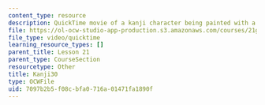 ```yaml
---
content_type: resource
description: QuickTime movie of a kanji character being painted with a brush.
file: https://ol-ocw-studio-app-production.s3.amazonaws.com/courses/21g-504-japanese-iv-spring-2009/7097b2b5f08cbfa0716a01471fa1890f_Kanji30.mov
file_type: video/quicktime
learning_resource_types: []
parent_title: Lesson 21
parent_type: CourseSection
resourcetype: Other
title: Kanji30
type: OCWFile
uid: 7097b2b5-f08c-bfa0-716a-01471fa1890f
---
```

